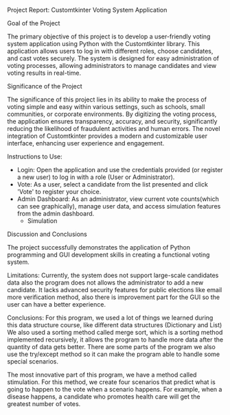Project Report: Customtkinter Voting System Application

Goal of the Project 

The primary objective of this project is to develop a user-friendly voting system application using Python with the Customtkinter library. This application allows users to log in with different roles, choose candidates, and cast votes securely. The system is designed for easy administration of voting processes, allowing administrators to manage candidates and view voting results in real-time.

Significance of the Project 

The significance of this project lies in its ability to make the process of voting simple and easy within various settings, such as schools, small communities, or corporate environments. By digitizing the voting process, the application ensures transparency, accuracy, and security, significantly reducing the likelihood of fraudulent activities and human errors. The novel integration of Customtkinter provides a modern and customizable user interface, enhancing user experience and engagement.



Instructions to Use:

- Login: Open the application and use the credentials provided (or register a new user) to log in with a role (User or Administrator).
- Vote: As a user, select a candidate from the list presented and click 'Vote' to register your choice.
- Admin Dashboard: As an administrator, view current vote counts(which can see graphically), manage user data, and access simulation features from the admin dashboard.
	- Simulation 


Discussion and Conclusions

The project successfully demonstrates the application of Python programming and GUI development skills in creating a functional voting system.

Limitations: Currently, the system does not support large-scale candidates data also the program does not allows the administrator to add a new candidate. It lacks advanced security features for public elections like email more verification method, also there is improvement part for the GUI so the user can have a better experience. 

Conclusions:
For this program, we used a lot of things we learned during this data structure course, like different data structures (Dictionary and List) We also used a sorting method called merge sort, which is a sorting method implemented recursively, it allows the program to handle more data after the quantity of data gets better. There are some parts of the program we also use the try/except method so it can make the program able to handle some special scenarios. 

The most innovative part of this program, we have a method called stimulation. For this method, we create four scenarios that predict what is going to happen to the vote when a scenario happens. For example, when a disease happens, a candidate who promotes health care will get the greatest number of votes. 

